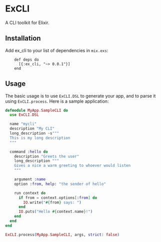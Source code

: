 # ExCLI

A CLI toolkit for Elixir.

## Installation


  Add ex_cli to your list of dependencies in `mix.exs`:

        def deps do
          [{:ex_cli, "~> 0.0.1"}]
        end

## Usage

The basic usage is to use `ExCLI.DSL` to generate your app, and to parse
it using `ExCLI.process`. Here is a sample application:


```elixir
defmodule MyApp.SampleCLI do
  use ExCLI.DSL

  name "mycli"
  description "My CLI"
  long_description ~s"""
  This is my long description
  """

  command :hello do
    description "Greets the user"
    long_description """
    Gives a nice a warm greeting to whoever would listen
    """

    argument :name
    option :from, help: "the sender of hello"

    run context do
      if from = context.options[:from] do
        IO.write("#{from} says: ")
      end
      IO.puts("Hello #{context.name}!")
    end
  end
end

ExCLI.process(MyApp.SampleCLI, args, strict: false)
```

